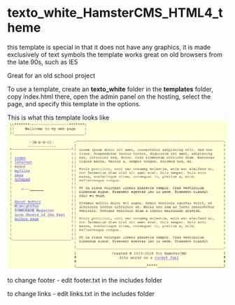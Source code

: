 # texto_white_HamsterCMS_HTML4_theme

this template is special in that it does not have any graphics, it is made exclusively of text symbols
the template works great on old browsers from the late 90s, such as IE5

Great for an old school project


To use a template, create an **texto_white** folder in the **templates** folder, copy index.html there, open the admin panel on the hosting, select the page, and specify this template in the options.

This is what this template looks like
![this is what theme looks like](https://github.com/turboblack/texto_white_HamsterCMS_HTML4_theme/blob/main/texto_white.png)

to change footer - edit footer.txt in the includes folder

to change links - edit links.txt in the includes folder



